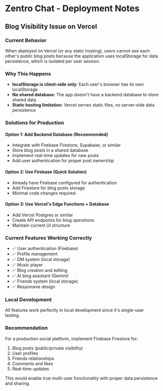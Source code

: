 # Zentro Chat - Deployment Notes

## Blog Visibility Issue on Vercel

### Current Behavior
When deployed on Vercel (or any static hosting), users cannot see each other's public blog posts because the application uses localStorage for data persistence, which is isolated per user session.

### Why This Happens
- **localStorage is client-side only**: Each user's browser has its own localStorage
- **No shared database**: The app doesn't have a backend database to store shared data
- **Static hosting limitation**: Vercel serves static files, no server-side data persistence

### Solutions for Production

#### Option 1: Add Backend Database (Recommended)
- Integrate with Firebase Firestore, Supabase, or similar
- Store blog posts in a shared database
- Implement real-time updates for new posts
- Add user authentication for proper post ownership

#### Option 2: Use Firebase (Quick Solution)
- Already have Firebase configured for authentication
- Add Firestore for blog posts storage
- Minimal code changes required

#### Option 3: Use Vercel's Edge Functions + Database
- Add Vercel Postgres or similar
- Create API endpoints for blog operations
- Maintain current UI structure

### Current Features Working Correctly
- ✅ User authentication (Firebase)
- ✅ Profile management
- ✅ DM system (local storage)
- ✅ Music player
- ✅ Blog creation and editing
- ✅ AI blog assistant (Gemini)
- ✅ Friends system (local storage)
- ✅ Responsive design

### Local Development
All features work perfectly in local development since it's single-user testing.

### Recommendation
For a production social platform, implement Firebase Firestore for:
1. Blog posts (public/private visibility)
2. User profiles
3. Friends relationships
4. Comments and likes
5. Real-time updates

This would enable true multi-user functionality with proper data persistence and sharing.
